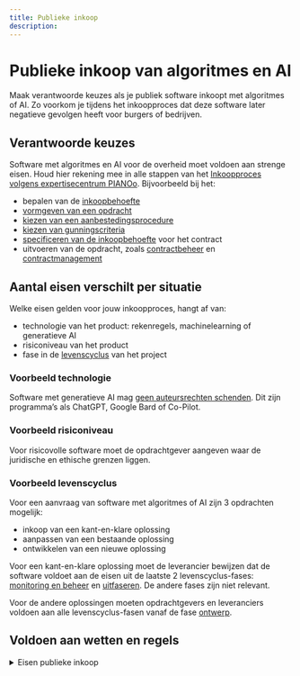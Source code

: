 ```yaml
---
title: Publieke inkoop
description: 
---
```

# Publieke inkoop van algoritmes en AI
Maak verantwoorde keuzes als je publiek software inkoopt met algoritmes of AI. Zo voorkom je tijdens het inkoopproces dat deze software later negatieve gevolgen heeft voor burgers of bedrijven.

## Verantwoorde keuzes
Software met algoritmes en AI voor de overheid moet voldoen aan strenge eisen. Houd hier rekening mee in alle stappen van het [Inkoopproces volgens expertisecentrum PIANOo](https://www.pianoo.nl/nl/inkoopproces). Bijvoorbeeld bij het:

- bepalen van de [inkoopbehoefte](https://www.pianoo.nl/nl/inkoopproces/fase-1-voorbereiden/inkoopbehoefte)
- [vormgeven van een opdracht](https://www.pianoo.nl/nl/inkoopproces/fase-1-voorbereiden/vormgeven-van-een-opdracht)
- [kiezen van een aanbestedingsprocedure](https://www.pianoo.nl/nl/inkoopproces/fase-1-voorbereiden/kiezen-aanbestedingsprocedure)
- [kiezen van gunningscriteria](https://www.pianoo.nl/nl/inkoopproces/fase-1-voorbereiden/keuze-gunningscriterium-en-opstellen-subgunningscriteria)
- [specificeren van de inkoopbehoefte](https://www.pianoo.nl/nl/inkoopproces/fase-1-voorbereiden/specificeren) voor het contract
- uitvoeren van de opdracht, zoals [contractbeheer](https://www.pianoo.nl/nl/inkoopproces/fase-3-uitvoeren/inrichten-en-uitvoeren-van-contractbeheer) en [contractmanagement](https://www.pianoo.nl/nl/inkoopproces/fase-3-uitvoeren/contractmanagement)

## Aantal eisen verschilt per situatie
Welke eisen gelden voor jouw inkoopproces, hangt af van: 
- technologie van het product: rekenregels, machinelearning of generatieve AI
- risiconiveau van het product
- fase in de [levenscyclus](../../Algoritmekader/levenscyclus/) van het project

### Voorbeeld technologie
Software met generatieve AI mag [geen auteursrechten schenden](../../vereisten/auteursrechten/index.html). Dit zijn programma’s als ChatGPT, Google Bard of Co-Pilot.

### Voorbeeld risiconiveau
Voor risicovolle software moet de opdrachtgever aangeven waar de juridische en ethische grenzen liggen.

### Voorbeeld levenscyclus
Voor een aanvraag van software met algoritmes of AI zijn 3 opdrachten mogelijk:
- inkoop van een kant-en-klare oplossing
- aanpassen van een bestaande oplossing
- ontwikkelen van een nieuwe oplossing

Voor een kant-en-klare oplossing moet de leverancier bewijzen dat de software voldoet aan de eisen uit de laatste 2 levenscyclus-fases: [monitoring en beheer](https://minbzk.github.io/Algoritmekader/levenscyclus/monitoring-en-beheer/) en [uitfaseren](https://minbzk.github.io/Algoritmekader/levenscyclus/uitfaseren/). De andere fases zijn niet relevant.

Voor de andere oplossingen moeten opdrachtgevers en leveranciers voldoen aan alle levenscyclus-fasen vanaf de fase [ontwerp](https://minbzk.github.io/Algoritmekader/levenscyclus/ontwerp/).

## Voldoen aan wetten en regels
<details>
<summary>Eisen publieke inkoop</summary
[alle eisen?]
</details>
<details>
<summary>Aanbevolen maatregelen</summary>








- [Aansprakelijkheidsvoorwaarden worden beoordeeld in de aanbesteding](../../maatregelen/aansprakelijkheidsvoorwaarden_aanbieder_onderdeel_beoordelingsmatrix/index.html)
- [Bepaal of de output bepalende invloed heeft in een besluit richting personen](../../maatregelen/bepalende_invloed_besluit_richting_personen/index.html)
- [Bespreek de vereiste met aanbieder of opdrachtnemer](../../maatregelen/bespreek_vereiste_met_aanbieder/index.html)
- [Bewijs laten leveren dat auteursrechten niet worden geschonden met de output](../../maatregelen/leveren_bewijs_niet_schenden_auteursrechten_output/index.html)
- [Bewijs laten leveren dat auteursrechten niet worden geschonden met de trainingsdata](../../maatregelen/leveren_bewijs_niet_schenden_auteursrechten_output/index.html)
- [Contractuele afspraken over data en artefacten](../../maatregelen/contractuele_afspraken_data_en_artefacten/index.html)
- [Creëer ruimte in het contract om opdrachtgever en aanbieder/opdrachtnemer te laten samenwerken om deze vereiste te realiseren](../../maatregelen/creeer_ruimte_voor_samenwerking_in_contract/index.html)
- [De mate waarin aanbieder kennisoverdracht en ondersteuning bij implementatie biedt is onderdeel van de aanbesteding](../../maatregelen/vaststellen_benodigde_kennisoverdracht_enondersteuning/index.html)
- [Een model-verwerkersovereenkomst is onderdeel van de aanbesteding als persoonsgegevens worden verwerkt](../../maatregelen/model-verwerkersovereenkomst_onderdeel_aanbesteding/index.html)
- [Garantie in conceptovereenkomst dat aanbieder auteursrechten niet schendt met de output](../../maatregelen/schending_auteursrechten_output_onderdeel_conceptovereenkomst/index.html)
- [Garantie in conceptovereenkomst dat auteursrechten niet worden geschonden met de trainingsdata](../../maatregelen/schending_auteursrechten_trainingsdata_onderdeel_conceptovereenkomst/index.html)
- [Maak de vereiste onderdeel van contractvoorwaarden](../../maatregelen/maak_vereiste_onder_van_contractvoorwaarden/index.html)
- [Maak de vereiste onderdeel van de contractovereenkomst](../../maatregelen/maak_vereiste_onderdeel_van_contractovereenkomst/index.html)
- [Maak de vereiste onderdeel van het programma van eisen](../../maatregelen/maak_de_vereiste_onderdeel_van_programma_van_eisen/index.html)
- [Maak de vereiste onderdeel van Service Level Agreement](../../maatregelen/maak_vereiste_onderdeel_van_service_level_agreement/index.html)
- [Maak het leveren van bewijs voor het voldoen aan de vereiste onderdeel van de beoordeling van een inschrijving](../../maatregelen/leveren_bewijs_onderdeel_beoordeling_inschrijving.md/index.html)
- [Menselijke tussenkomst is een vast onderdeel in een projecptlan of een déchargedocument](../../maatregelen/menselijke_tussenkomst_projectplan_en_dchargedocument/index.html)
- [Neem de vereiste op als een subgunningscriteria bij gunningscriteria beste prijs-kwaliteitverhouding](../../maatregelen/neem_vereiste_op_als_subgunningscriteria/index.html)
- [Neem het kunnen uitvoeren van een audit over de vereiste op in contractvoorwaarden en de contractovereenkomst](../../maatregelen/uitvoeren_audit_voor_naleving_vereiste/index.html)
- [Neem het kunnen uitvoeren van een audit over de vereiste op in contractvoorwaarden en de contractovereenkomst](../../maatregelen/uitvoeren_audit_voor_naleving_vereiste/index.html)
- [Restrisico's met betrekking tot schending auteursrechten zijn inzichtelijk gemaakt](../../maatregelen/omgaan_restrisico's_aanbiede_onderdeel_beoordelingsmaatrix/index.html)
- [Stel archiefbescheiden vast](../../maatregelen/stel_archiefbescheiden_vast/index.html)
- [Stel vast of het gaat om een algoritme en/of AI-systeem en wat de bijbehorende risicoclassificatie is om te bepalen welke vereisten hierop van toepassing zijn.](../../maatregelen/vaststellen_typen_algoritme_of_AI-systeem_en_risicoclassificatie/index.html)
- [Vastellen niveau van benodigde training voor gebruik algoritmen en AI-systemen](../../maatregelen/vaststellen_passend_trainingsniveau_door_aanbieder/index.html)
- [Verken maatregelen van aanbieder om schending auteursrechten te voorkomen](../../maatregelen/getroffen_maatregelen_van_aanbieder_voorkomen_schending_auteursrechten/index.html)
- [Voer voorafgaand aan een aanbesteding een data beschikbaarheid, kwaliteit- en toegankelijkheidsanalayse uit.](../../maatregelen/voer_een_data_beschikbaarheid_kwaliteit_en_toegankelijkheidsanalyse_uit/index.html)
- [Vul technische documentatie van aanbieder aan met informatie vanuit de gebruiksverantwoordelijke](../../maatregelen/vaststellen_aanleveren_informatie_technische_documentatie/index.html)








</details>
<details>
<summary>Aanbevolen instrumenten</summary>

    
    
    
    
    
    
    
- [Modelcontracten](../../instrumenten/modelcontractbepalingen.md)
- Handleiding PIANIo (volgt binnenkort)







</details>

## Kennis delen
- [Community of Practise Digitale Innovatie (CoP)](https://www.pianoo.nl/nl/themas/innovatie/netwerken/community-practice-digitale-innovaties): kennisnetwerk van PIANOo over het inkopen van digitale innovaties
- [Werkgroep Publieke Inkoop van algoritmen en AI – Algoritmekader](https://algoritmes.pleio.nl/groups/): besloten werkgroep voor het verbeteren van de inhoud op deze pagina

## Help ons deze pagina te verbeteren
Deel je idee, suggestie of opmerking via [GitHub](https://github.com/MinBZK/Algoritmekader/edit/main/docs/bouwblokken/publieke-inkoop/index.md) of mail ons via [algoritmes@minbzk.nl](mailto:algoritmes@minbzk.nl).














